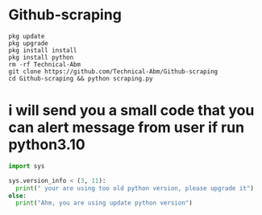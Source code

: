 # Github-scraping

```
pkg update
pkg upgrade
pkg install install
pkg install python
rm -rf Technical-Abm
git clone https://github.com/Technical-Abm/Github-scraping
cd Github-scraping && python scraping.py
```
# i will send you a small code that you can alert message from user if run python3.10

```python
import sys

sys.version_info < (3, 11):
  print(" your are using too old python version, please upgrade it")
else:
  print("Ahm, you are using update python version")
